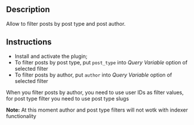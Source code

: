 ## Description
Allow to filter posts by post type and post author.

## Instructions
- Install and activate the plugin;
- To filter posts by post type, put `post_type` into *Query Variable* option of selected filter
- To filter posts by author, put `author` into *Query Variable* option of selected filter

When you filter posts by author, you need to use user IDs as filter values, for post type filter you need to use post type slugs

__Note:__ At this moment author and post type filters will not wotk with indexer functionality
